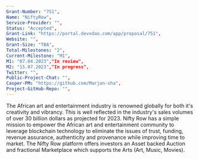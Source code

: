 ```yaml
---
Grant-Number: "751",
Name: "NiftyRow",
Service-Provider: "",
Status: "Accepted",
Grant-Link: "https://portal.devxdao.com/app/proposal/751",
Website: "",
Grant-Size: "TBA",
Total-Milestones: "2",
Current-Milestone: "M1",
M1: "07.04.2023","In review",
M2: "15.07.2023","In progress",
Twitter: "",
Public-Project-Chat: "",
Casper-PM: "https://github.com/Marjan-sha",
Project-GitHub-Repo: "",
---
```

<!--lang:en--> 
The African art and entertainment industry is renowned globally for both it's creativity and vibrancy. This is well reflected in the industry's sales volumes of over 30 billion dollars as projected for 2023. Nifty Row has a simple mission to empower the African art and entertainment community to leverage blockchain technology to eliminate the issues of trust, funding, revenue assurance, authenticity and provenance while improving time to market. The Nifty Row platform offers investors an Asset backed Auction and fractional Marketplace which supports the Arts (Art, Music, Movies).
<!--lang:es--] 
La industria africana del arte y el entretenimiento es reconocida mundialmente tanto por su creatividad como por su dinamismo. Esto se refleja bien en los volúmenes de ventas de la industria de más de 30 mil millones de dólares proyectados para 2023. Nifty Row tiene la misión simple de empoderar a la comunidad africana de arte y entretenimiento para aprovechar la tecnología blockchain para eliminar los problemas de confianza, financiación, garantía de ingresos, autenticidad. y procedencia al tiempo que mejora el tiempo de comercialización. La plataforma Nifty Row ofrece a los inversores una subasta respaldada por activos y un mercado fraccional que respalda las artes (arte, música, películas).
<!--lang:de--] 
Die afrikanische Kunst- und Unterhaltungsindustrie ist weltweit für ihre Kreativität und Lebendigkeit bekannt. Dies spiegelt sich deutlich in den für 2023 prognostizierten Umsatzvolumina der Branche von über 30 Milliarden Dollar wider. Nifty Row hat die einfache Mission, die afrikanische Kunst- und Unterhaltungsgemeinschaft in die Lage zu versetzen, die Blockchain-Technologie zu nutzen, um die Probleme von Vertrauen, Finanzierung, Umsatzsicherung und Authentizität zu beseitigen und Herkunft bei gleichzeitiger Verbesserung der Markteinführungszeit. Die Nifty Row-Plattform bietet Anlegern eine Asset-Backed-Auktion und einen Teilmarktplatz, der die Künste (Kunst, Musik, Filme) unterstützt.
<!--lang:fr--] 
testL'industrie africaine de l'art et du divertissement est réputée dans le monde entier pour sa créativité et son dynamisme. Cela se reflète bien dans les volumes de ventes de l'industrie de plus de 30 milliards de dollars, comme prévu pour 2023. Nifty Row a pour mission simple de permettre à la communauté africaine de l'art et du divertissement de tirer parti de la technologie blockchain pour éliminer les problèmes de confiance, de financement, d'assurance des revenus, d'authenticité. et la provenance tout en améliorant le délai de mise sur le marché. La plate-forme Nifty Row offre aux investisseurs une vente aux enchères adossée à des actifs et un marché fractionné qui soutient les arts (art, musique, films).
<!--lang:pl--] 
Afrykański przemysł artystyczny i rozrywkowy jest znany na całym świecie zarówno ze swojej kreatywności, jak i żywiołowości. Jest to dobrze odzwierciedlone w wielkości sprzedaży w branży wynoszącej ponad 30 miliardów dolarów, zgodnie z przewidywaniami na 2023 rok. Nifty Row ma prostą misję polegającą na umożliwieniu afrykańskiej społeczności artystycznej i rozrywkowej wykorzystania technologii blockchain w celu wyeliminowania problemów związanych z zaufaniem, finansowaniem, zapewnieniem przychodów, autentycznością i pochodzenia, przy jednoczesnym skróceniu czasu wprowadzania na rynek. Platforma Nifty Row oferuje inwestorom aukcje zabezpieczone aktywami i ułamkowy rynek, który wspiera sztukę (sztukę, muzykę, filmy).
<!--lang:uk--] 
test
[!--lang:*-->  
